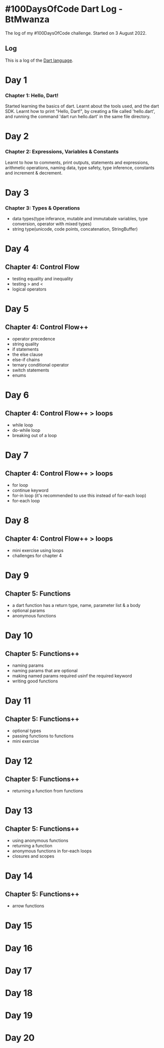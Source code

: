 # #100DaysOfCode Dart Log - BtMwanza

The log of my #100DaysOfCode challenge. Started on 3 August 2022.

## Log
This is a log of the [Dart language](https://dart.dev).

# Day 1
### Chapter 1: Hello, Dart!
Started learning the basics of dart.
Learnt about the tools used, and the dart SDK.
Learnt how to print "Hello, Dart!", by creating a file called 'hello.dart', and running the command 'dart run hello.dart' in the same file directory.

# Day 2
### Chapter 2: Expressions, Variables & Constants
Learnt to how to comments, print outputs, statements and expressions, arithmetic operations, naming data, type safety, type inference, constants and increment & decrement.

# Day 3
### Chapter 3: Types & Operations
* data types(type inferance, mutable and immutabale variables, type conversion, operator with mixed types)
* string type(unicode, code points, concatenation, StringBuffer)

# Day 4 
## Chapter 4: Control Flow
* testing equality and inequality
* testing > and <
* logical operators

# Day 5
## Chapter 4: Control Flow++
* operator precedence
* string quality
* if statements
* the else clause
* else-if chains
* ternary conditional operator
* switch statements
* enums

# Day 6
## Chapter 4: Control Flow++ > loops
* while loop
* do-while loop
* breaking out of a loop

# Day 7
## Chapter 4: Control Flow++ > loops
* for loop
* continue keyword
* for-in loop (it's recommended to use this instead of for-each loop)
* for-each loop

# Day 8
## Chapter 4: Control Flow++ > loops
* mini exercise using loops
* challenges for chapter 4

# Day 9
## Chapter 5: Functions
* a dart function has a return type, name, parameter list & a body
* optional params
* anonymous functions

# Day 10
## Chapter 5: Functions++
* naming params
* naming params that are optional
* making named params required usinf the required keyword
* writing good functions

# Day 11
## Chapter 5: Functions++
* optional types
* passing functions to functions
* mini exercise

# Day 12
## Chapter 5: Functions++
* returning a function from functions

# Day 13
## Chapter 5: Functions++
* using anonymous functions
* returning a function
* anonymous functions in for-each loops
* closures and scopes

# Day 14
## Chapter 5: Functions++
* arrow functions

# Day 15

# Day 16

# Day 17

# Day 18

# Day 19

# Day 20


